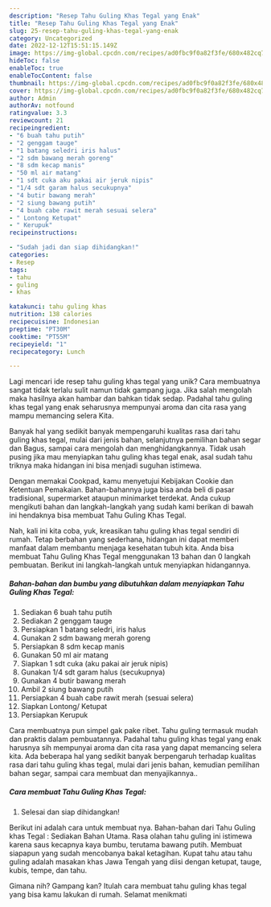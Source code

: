 ```yaml
---
description: "Resep Tahu Guling Khas Tegal yang Enak"
title: "Resep Tahu Guling Khas Tegal yang Enak"
slug: 25-resep-tahu-guling-khas-tegal-yang-enak
category: Uncategorized
date: 2022-12-12T15:51:15.149Z
image: https://img-global.cpcdn.com/recipes/ad0fbc9f0a82f3fe/680x482cq70/tahu-guling-khas-tegal-foto-resep-utama.jpg
hideToc: false
enableToc: true
enableTocContent: false
thumbnail: https://img-global.cpcdn.com/recipes/ad0fbc9f0a82f3fe/680x482cq70/tahu-guling-khas-tegal-foto-resep-utama.jpg
cover: https://img-global.cpcdn.com/recipes/ad0fbc9f0a82f3fe/680x482cq70/tahu-guling-khas-tegal-foto-resep-utama.jpg
author: Admin
authorAv: notfound
ratingvalue: 3.3
reviewcount: 21
recipeingredient:
- "6 buah tahu putih"
- "2 genggam tauge"
- "1 batang seledri iris halus"
- "2 sdm bawang merah goreng"
- "8 sdm kecap manis"
- "50 ml air matang"
- "1 sdt cuka aku pakai air jeruk nipis"
- "1/4 sdt garam halus secukupnya"
- "4 butir bawang merah"
- "2 siung bawang putih"
- "4 buah cabe rawit merah sesuai selera"
- " Lontong Ketupat"
- " Kerupuk"
recipeinstructions:

- "Sudah jadi dan siap dihidangkan!"
categories:
- Resep
tags:
- tahu
- guling
- khas

katakunci: tahu guling khas 
nutrition: 138 calories
recipecuisine: Indonesian
preptime: "PT30M"
cooktime: "PT55M"
recipeyield: "1"
recipecategory: Lunch

---
```





Lagi mencari ide resep tahu guling khas tegal yang unik? Cara membuatnya sangat tidak terlalu sulit namun tidak gampang juga. Jika salah mengolah maka hasilnya akan hambar dan bahkan tidak sedap. Padahal tahu guling khas tegal yang enak seharusnya mempunyai aroma dan cita rasa yang mampu memancing selera Kita.





Banyak hal yang sedikit banyak mempengaruhi kualitas rasa dari tahu guling khas tegal, mulai dari jenis bahan, selanjutnya pemilihan bahan segar dan Bagus, sampai cara mengolah dan menghidangkannya. Tidak usah pusing jika mau menyiapkan tahu guling khas tegal enak,      asal sudah tahu triknya maka hidangan ini bisa menjadi suguhan istimewa.














Dengan memakai Cookpad, kamu menyetujui Kebijakan Cookie dan Ketentuan Pemakaian. Bahan-bahannya juga bisa anda beli di pasar tradisional, supermarket ataupun minimarket terdekat. Anda cukup mengikuti bahan dan langkah-langkah yang sudah kami berikan di bawah ini hendaknya bisa membuat Tahu Guling Khas Tegal.






Nah, kali ini kita coba, yuk, kreasikan tahu guling khas tegal sendiri di rumah. Tetap berbahan yang sederhana, hidangan ini dapat memberi manfaat dalam membantu menjaga kesehatan tubuh kita. Anda bisa membuat Tahu Guling Khas Tegal menggunakan 13 bahan dan 0 langkah pembuatan. Berikut ini langkah-langkah untuk menyiapkan hidangannya.

<!--inarticleads1-->

##### Bahan-bahan dan bumbu yang dibutuhkan dalam menyiapkan Tahu Guling Khas Tegal:

1. Sediakan 6 buah tahu putih
1. Sediakan 2 genggam tauge
1. Persiapkan 1 batang seledri, iris halus
1. Gunakan 2 sdm bawang merah goreng
1. Persiapkan 8 sdm kecap manis
1. Gunakan 50 ml air matang
1. Siapkan 1 sdt cuka (aku pakai air jeruk nipis)
1. Gunakan 1/4 sdt garam halus (secukupnya)
1. Gunakan 4 butir bawang merah
1. Ambil 2 siung bawang putih
1. Persiapkan 4 buah cabe rawit merah (sesuai selera)
1. Siapkan  Lontong/ Ketupat
1. Persiapkan  Kerupuk


Cara membuatnya pun simpel gak pake ribet. Tahu guling termasuk mudah dan praktis dalam pembuatannya. Padahal tahu guling khas tegal yang enak harusnya sih mempunyai aroma dan cita rasa yang dapat memancing selera kita. Ada beberapa hal yang sedikit banyak berpengaruh terhadap kualitas rasa dari tahu guling khas tegal, mulai dari jenis bahan, kemudian pemilihan bahan segar, sampai cara membuat dan menyajikannya.. 

<!--inarticleads2-->

##### Cara membuat Tahu Guling Khas Tegal:


1. Selesai dan siap dihidangkan!

Berikut ini adalah cara untuk membuat nya. Bahan-bahan dari Tahu Guling khas Tegal : Sediakan Bahan Utama. Rasa olahan tahu guling ini istimewa karena saus kecapnya kaya bumbu, terutama bawang putih. Membuat siapapun yang sudah mencobanya bakal ketagihan. Kupat tahu atau tahu guling adalah masakan khas Jawa Tengah yang diisi dengan ketupat, tauge, kubis, tempe, dan tahu. 

Gimana nih? Gampang kan? Itulah cara membuat tahu guling khas tegal yang bisa kamu lakukan di rumah. Selamat menikmati
